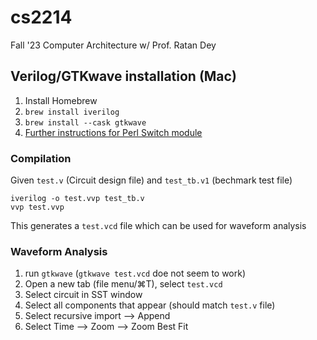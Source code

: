 # cs2214
Fall '23 Computer Architecture w/ Prof. Ratan Dey


## Verilog/GTKwave installation (Mac)
1. Install Homebrew
2. `brew install iverilog`
3. `brew install --cask gtkwave`
4. [Further instructions for Perl Switch module](https://ughe.github.io/2018/11/06/gtkwave-osx)
### Compilation
Given `test.v` (Circuit design file) and `test_tb.v1` (bechmark test file)
```
iverilog -o test.vvp test_tb.v
vvp test.vvp
```
This generates a `test.vcd` file which can be used for waveform analysis

### Waveform Analysis
1. run `gtkwave` (`gtkwave test.vcd` doe not seem to work)
2. Open a new tab (file menu/⌘T), select `test.vcd`
3. Select circuit in SST window
4. Select all components that appear (should match `test.v` file)
5. Select recursive import --> Append
6. Select Time --> Zoom --> Zoom Best Fit
